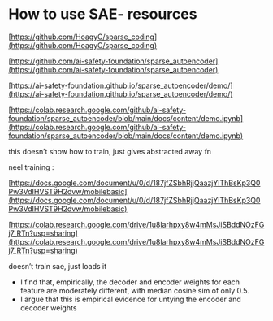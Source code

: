 # How to use SAE- resources

[https://github.com/HoagyC/sparse_coding](https://github.com/HoagyC/sparse_coding)

[https://github.com/ai-safety-foundation/sparse_autoencoder](https://github.com/ai-safety-foundation/sparse_autoencoder)

[https://ai-safety-foundation.github.io/sparse_autoencoder/demo/](https://ai-safety-foundation.github.io/sparse_autoencoder/demo/)

[https://colab.research.google.com/github/ai-safety-foundation/sparse_autoencoder/blob/main/docs/content/demo.ipynb](https://colab.research.google.com/github/ai-safety-foundation/sparse_autoencoder/blob/main/docs/content/demo.ipynb)

this doesn’t show how to train, just gives abstracted away fn

neel training :

[https://docs.google.com/document/u/0/d/187jfZSbhRjjQaazjYlThBsKp3Q0Pw3VdIHVST9H2dvw/mobilebasic](https://docs.google.com/document/u/0/d/187jfZSbhRjjQaazjYlThBsKp3Q0Pw3VdIHVST9H2dvw/mobilebasic)

[https://colab.research.google.com/drive/1u8larhpxy8w4mMsJiSBddNOzFGj7_RTn?usp=sharing](https://colab.research.google.com/drive/1u8larhpxy8w4mMsJiSBddNOzFGj7_RTn?usp=sharing)

doesn’t train sae, just loads it

- I find that, empirically, the decoder and encoder weights for each feature are moderately different, with median cosine sim of only 0.5.
- I argue that this is empirical evidence for untying the encoder and decoder weights